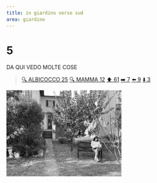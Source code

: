 ```yaml
---
title: in giardino verso sud
area: giardino
---
```

# 5
DA QUI VEDO MOLTE COSE

> [🔍 ALBICOCCO 25](25-giardino-albicocco.md)
> [🔍 MAMMA 12](12-giardino-mamma.md)
> [⬆️ 61](61-giardino-vialetto-sud.md)
> [➡️ 7](7-giardino-ovest.md)
> [⬅️ 9](9-giardino-est.md)
> [⬇️ 3](3-giardino-nord.md) 

![foto_131](../_assets/preview/foto_131.jpg)
